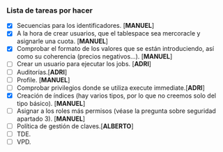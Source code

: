 ### Lista de tareas por hacer
- [x] Secuencias para los identificadores. [**MANUEL**]
- [x] A la hora de crear usuarios, que el tablespace sea mercoracle y asignarle una cuota. [**MANUEL**]
- [x] Comprobar el formato de los valores que se están introduciendo, así como su coherencia (precios negativos...). [**MANUEL**]
- [ ] Crear un usuario para ejecutar los jobs. [**ADRI**]
- [ ] Auditorías.[**ADRI**]
- [ ] Profile. [**MANUEL**]
- [ ] Comprobar privilegios donde se utiliza execute immediate.[**ADRI**]
- [x] Creación de índices (hay varios tipos, por lo que no creemos solo del tipo básico). [**MANUEL**]
- [ ] Asignar a los roles más permisos (véase la pregunta sobre seguridad apartado 3). [**MANUEL**]
- [ ] Política de gestión de claves.[**ALBERTO**]
- [ ] TDE.
- [ ] VPD.
